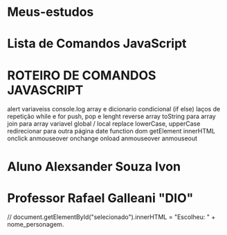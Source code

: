 # Meus-estudos
# Lista de Comandos JavaScript
# ROTEIRO DE COMANDOS JAVASCRIPT

alert
variaveiss
console.log
array e dicionario
condicional (if else)
laços de repetição while e for
push, pop e lenght
reverse array
toString para array
join para array
variavel global / local
replace
lowerCase, upperCase
redirecionar para outra página
date
function
dom
getElement
innerHTML
onclick
anmouseover
onchange
onload
anmouseover
anmouseout

# Aluno Alexsander Souza Ivon
# Professor Rafael Galleani "DIO"

//    document.getElementById("selecionado").innerHTML = "Escolheu: " + nome_personagem.